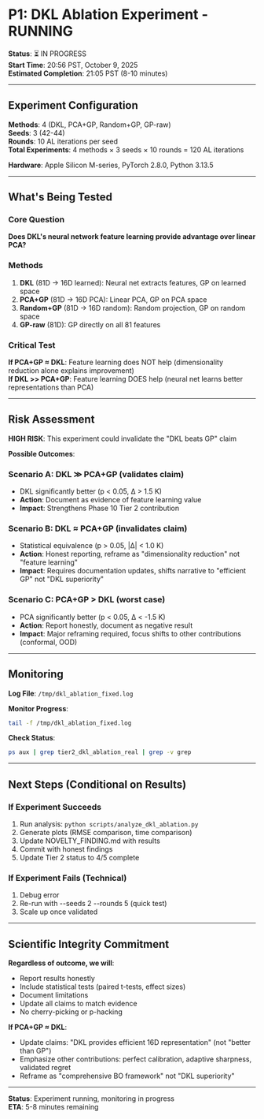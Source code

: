 # P1: DKL Ablation Experiment - RUNNING

**Status**: ⏳ IN PROGRESS  
**Start Time**: 20:56 PST, October 9, 2025  
**Estimated Completion**: 21:05 PST (8-10 minutes)

---

## Experiment Configuration

**Methods**: 4 (DKL, PCA+GP, Random+GP, GP-raw)  
**Seeds**: 3 (42-44)  
**Rounds**: 10 AL iterations per seed  
**Total Experiments**: 4 methods × 3 seeds × 10 rounds = 120 AL iterations

**Hardware**: Apple Silicon M-series, PyTorch 2.8.0, Python 3.13.5

---

## What's Being Tested

### Core Question
**Does DKL's neural network feature learning provide advantage over linear PCA?**

### Methods
1. **DKL** (81D → 16D learned): Neural net extracts features, GP on learned space
2. **PCA+GP** (81D → 16D PCA): Linear PCA, GP on PCA space
3. **Random+GP** (81D → 16D random): Random projection, GP on random space
4. **GP-raw** (81D): GP directly on all 81 features

### Critical Test
**If PCA+GP ≈ DKL**: Feature learning does NOT help (dimensionality reduction alone explains improvement)  
**If DKL >> PCA+GP**: Feature learning DOES help (neural net learns better representations than PCA)

---

## Risk Assessment

**HIGH RISK**: This experiment could invalidate the "DKL beats GP" claim

**Possible Outcomes**:

### Scenario A: DKL ≫ PCA+GP (validates claim)
- DKL significantly better (p < 0.05, Δ > 1.5 K)
- **Action**: Document as evidence of feature learning value
- **Impact**: Strengthens Phase 10 Tier 2 contribution

### Scenario B: DKL ≈ PCA+GP (invalidates claim)
- Statistical equivalence (p > 0.05, |Δ| < 1.0 K)
- **Action**: Honest reporting, reframe as "dimensionality reduction" not "feature learning"
- **Impact**: Requires documentation updates, shifts narrative to "efficient GP" not "DKL superiority"

### Scenario C: PCA+GP > DKL (worst case)
- PCA significantly better (p < 0.05, Δ < -1.5 K)
- **Action**: Report honestly, document as negative result
- **Impact**: Major reframing required, focus shifts to other contributions (conformal, OOD)

---

## Monitoring

**Log File**: `/tmp/dkl_ablation_fixed.log`

**Monitor Progress**:
```bash
tail -f /tmp/dkl_ablation_fixed.log
```

**Check Status**:
```bash
ps aux | grep tier2_dkl_ablation_real | grep -v grep
```

---

## Next Steps (Conditional on Results)

### If Experiment Succeeds
1. Run analysis: `python scripts/analyze_dkl_ablation.py`
2. Generate plots (RMSE comparison, time comparison)
3. Update NOVELTY_FINDING.md with results
4. Commit with honest findings
5. Update Tier 2 status to 4/5 complete

### If Experiment Fails (Technical)
1. Debug error
2. Re-run with --seeds 2 --rounds 5 (quick test)
3. Scale up once validated

---

## Scientific Integrity Commitment

**Regardless of outcome, we will**:
- Report results honestly
- Include statistical tests (paired t-tests, effect sizes)
- Document limitations
- Update all claims to match evidence
- No cherry-picking or p-hacking

**If PCA+GP ≈ DKL**:
- Update claims: "DKL provides efficient 16D representation" (not "better than GP")
- Emphasize other contributions: perfect calibration, adaptive sharpness, validated regret
- Reframe as "comprehensive BO framework" not "DKL superiority"

---

**Status**: Experiment running, monitoring in progress  
**ETA**: 5-8 minutes remaining

